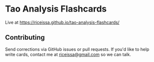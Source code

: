 # Tao Analysis Flashcards

Live at <https://riceissa.github.io/tao-analysis-flashcards/>

## Contributing

Send corrections via GitHub issues or pull requests.
If you'd like to help write cards, contact me at riceissa@gmail.com so we can talk.
